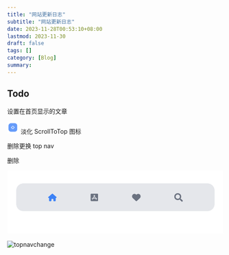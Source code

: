 ```yaml
---
title: "网站更新日志"
subtitle: "网站更新日志"
date: 2023-11-28T00:53:10+08:00
lastmod: 2023-11-30
draft: false
tags: []
category: [Blog]
summary: 
---
```


## Todo

设置在首页显示的文章

<img src="https://raw.githubusercontent.com/huyixi/Pics/main/uPic/image-20231129142457869.png" alt="image-20231129142457869" style="zoom:25%;" /> 淡化 ScrollToTop 图标

删除更换 top nav

删除

![SCR-20231129-uhoy](https://raw.githubusercontent.com/huyixi/Pics/main/uPic/SCR-20231129-uhoy.png)



![topnavchange](https://raw.githubusercontent.com/huyixi/Pics/main/uPic/sitetopnav.gif)
